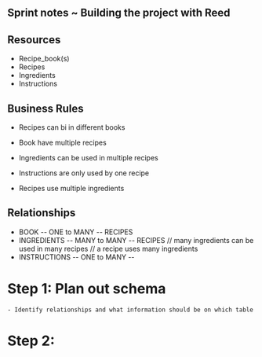 ## Sprint notes ~ Building the project with Reed

## Resources

- Recipe_book(s)
- Recipes
- Ingredients
- Instructions

## Business Rules

- Recipes can bi in different books

- Book have multiple recipes
- Ingredients can be used in multiple recipes
- Instructions are only used by one recipe
- Recipes use multiple ingredients

## Relationships

- BOOK -- ONE to MANY -- RECIPES
- INGREDIENTS -- MANY to MANY -- RECIPES
    // many ingredients can be used in many recipes
    // a recipe uses many ingredients 
- INSTRUCTIONS -- ONE to MANY -- 

# Step 1: Plan out schema 
    - Identify relationships and what information should be on which table
# Step 2: 